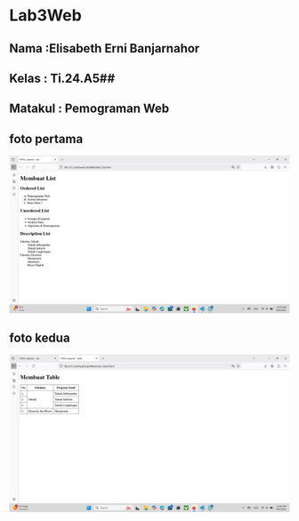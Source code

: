 # Lab3Web
## Nama    :Elisabeth Erni Banjarnahor ##
## Kelas   : Ti.24.A5##
## Matakul : Pemograman Web ##


## foto pertama ##
![codingan pertama](https://github.com/Elisabethbanjarnahor/Lab3Web/blob/9071ada0d95979c64bd334bbd5dc735b4029617c/Screenshot%202025-10-08%20105947.png
)

## foto kedua ##
![codingan pertama](https://github.com/Elisabethbanjarnahor/Lab3Web/blob/22b906e8936bf1b28d7fd1f01a7c5a9218f95254/Screenshot%202025-10-08%20110631.png
)
